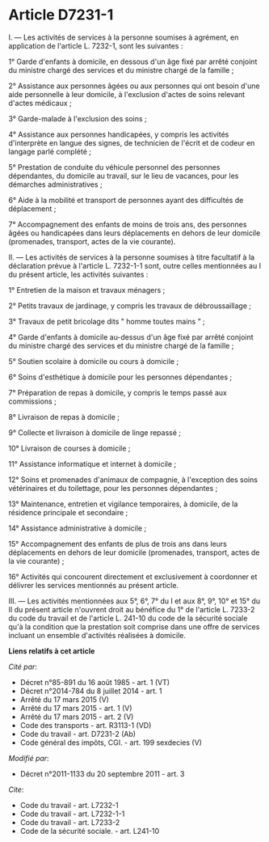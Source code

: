# Article D7231-1

I. ― Les activités de services à la personne soumises à agrément, en application de l'article L. 7232-1, sont les
suivantes : 

1° Garde d'enfants à domicile, en dessous d'un âge fixé par arrêté conjoint du ministre chargé des services et du ministre
chargé de la famille ; 

2° Assistance aux personnes âgées ou aux personnes qui ont besoin d'une aide personnelle à leur domicile, à l'exclusion
d'actes de soins relevant d'actes médicaux ; 

3° Garde-malade à l'exclusion des soins ; 

4° Assistance aux personnes handicapées, y compris les activités d'interprète en langue des signes, de technicien de l'écrit
et de codeur en langage parlé complété ; 

5° Prestation de conduite du véhicule personnel des personnes dépendantes, du domicile au travail, sur le lieu de vacances,
pour les démarches administratives ; 

6° Aide à la mobilité et transport de personnes ayant des difficultés de déplacement ; 

7° Accompagnement des enfants de moins de trois ans, des personnes âgées ou handicapées dans leurs déplacements en dehors de
leur domicile (promenades, transport, actes de la vie courante). 

II. ― Les activités de services à la personne soumises à titre facultatif à la déclaration prévue à l'article L. 7232-1-1
sont, outre celles mentionnées au I du présent article, les activités suivantes : 

1° Entretien de la maison et travaux ménagers ; 

2° Petits travaux de jardinage, y compris les travaux de débroussaillage ; 

3° Travaux de petit bricolage dits " homme toutes mains ” ; 

4° Garde d'enfants à domicile au-dessus d'un âge fixé par arrêté conjoint du ministre chargé des services et du ministre
chargé de la famille ; 

5° Soutien scolaire à domicile ou cours à domicile ; 

6° Soins d'esthétique à domicile pour les personnes dépendantes ; 

7° Préparation de repas à domicile, y compris le temps passé aux commissions ; 

8° Livraison de repas à domicile ; 

9° Collecte et livraison à domicile de linge repassé ; 

10° Livraison de courses à domicile ; 

11° Assistance informatique et internet à domicile ; 

12° Soins et promenades d'animaux de compagnie, à l'exception des soins vétérinaires et du toilettage, pour les personnes
dépendantes ; 

13° Maintenance, entretien et vigilance temporaires, à domicile, de la résidence principale et secondaire ; 

14° Assistance administrative à domicile ; 

15° Accompagnement des enfants de plus de trois ans dans leurs déplacements en dehors de leur domicile (promenades,
transport, actes de la vie courante) ; 

16° Activités qui concourent directement et exclusivement à coordonner et délivrer les services mentionnés au présent
article. 

III. ― Les activités mentionnées aux 5°, 6°, 7° du I et aux 8°, 9°, 10° et 15° du II du présent article n'ouvrent droit au
bénéfice du  1° de l'article L. 7233-2 du code du travail et de l'article L. 241-10 du code de la sécurité sociale qu'à la
condition que la prestation soit comprise dans une offre de services incluant un ensemble d'activités réalisées à domicile.

**Liens relatifs à cet article**

_Cité par_:

  - Décret n°85-891 du 16 août 1985 - art. 1 (VT)
  - Décret n°2014-784 du 8 juillet 2014 - art. 1
  - Arrêté du 17 mars 2015 (V)
  - Arrêté du 17 mars 2015 - art. 1 (V)
  - Arrêté du 17 mars 2015 - art. 2 (V)
  - Code des transports - art. R3113-1 (VD)
  - Code du travail - art. D7231-2 (Ab)
  - Code général des impôts, CGI. - art. 199 sexdecies (V)

_Modifié par_:

  - Décret n°2011-1133 du 20 septembre 2011 - art. 3

_Cite_:

  - Code du travail - art. L7232-1
  - Code du travail - art. L7232-1-1
  - Code du travail - art. L7233-2
  - Code de la sécurité sociale. - art. L241-10
